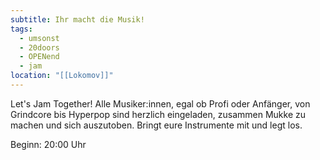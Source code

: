 ```yaml
---
subtitle: Ihr macht die Musik!
tags:
  - umsonst
  - 20doors
  - OPENend
  - jam
location: "[[Lokomov]]"
---
```

Let's Jam Together! Alle Musiker:innen, egal ob Profi oder Anfänger, von Grindcore bis Hyperpop sind herzlich eingeladen, zusammen Mukke zu machen und sich auszutoben. Bringt eure Instrumente mit und legt los.

Beginn: 20:00 Uhr


